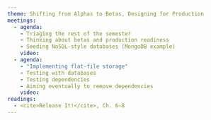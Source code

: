 ```yaml
---
theme: Shifting from Alphas to Betas, Designing for Production
meetings:
  - agenda:
    - Triaging the rest of the semester
    - Thinking about betas and production readiness
    - Seeding NoSQL-style databases (MongoDB example)
    video:
  - agenda:
    - "Implementing flat-file storage"
    - Testing with databases
    - Testing dependencies
    - Aiming eventually to remove dependencies
    video:
readings:
  - <cite>Release It!</cite>, Ch. 6–8
---
```

